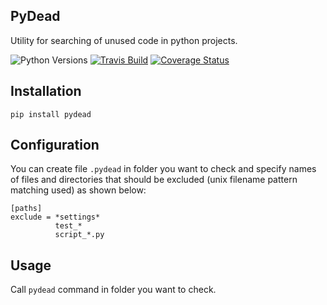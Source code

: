 ## PyDead

Utility for searching of unused code in python projects.

![Python Versions](https://img.shields.io/badge/python-3.4%2C3.5%2C3.6-blue.svg)
[![Travis Build](https://travis-ci.org/SrgyPetrov/pydead.svg?branch=master)](https://travis-ci.org/SrgyPetrov/pydead)
[![Coverage Status](https://coveralls.io/repos/github/SrgyPetrov/pydead/badge.svg?branch=master)](https://coveralls.io/github/SrgyPetrov/pydead?branch=master)

## Installation

`pip install pydead`

## Configuration

You can create file `.pydead` in folder you want to check and specify names of files and directories that should be excluded (unix filename pattern matching used) as shown below:

```
[paths]
exclude = *settings*
          test_*
          script_*.py

```

## Usage

Call `pydead` command in folder you want to check.
